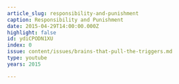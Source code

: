 ```yaml
---
article_slug: responsibility-and-punishment
caption: Responsibility and Punishment
date: 2015-04-29T14:00:00.000Z
highlight: false
id: ydiCPODN1XU
index: 0
issue: content/issues/brains-that-pull-the-triggers.md
type: youtube
years: 2015

---
```

